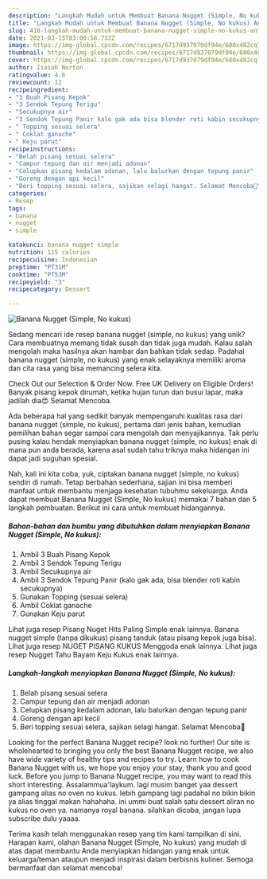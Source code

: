 ```yaml
---
description: "Langkah Mudah untuk Membuat Banana Nugget (Simple, No kukus) Anti Gagal"
title: "Langkah Mudah untuk Membuat Banana Nugget (Simple, No kukus) Anti Gagal"
slug: 418-langkah-mudah-untuk-membuat-banana-nugget-simple-no-kukus-anti-gagal
date: 2021-03-15T03:00:58.732Z
image: https://img-global.cpcdn.com/recipes/6717d937079df94e/680x482cq70/banana-nugget-simple-no-kukus-foto-resep-utama.jpg
thumbnail: https://img-global.cpcdn.com/recipes/6717d937079df94e/680x482cq70/banana-nugget-simple-no-kukus-foto-resep-utama.jpg
cover: https://img-global.cpcdn.com/recipes/6717d937079df94e/680x482cq70/banana-nugget-simple-no-kukus-foto-resep-utama.jpg
author: Isaiah Norton
ratingvalue: 4.6
reviewcount: 12
recipeingredient:
- "3 Buah Pisang Kepok"
- "3 Sendok Tepung Terigu"
- "Secukupnya air"
- "3 Sendok Tepung Panir kalo gak ada bisa blender roti kabin secukupnya"
- " Topping sesuai selera"
- " Coklat ganache"
- " Keju parut"
recipeinstructions:
- "Belah pisang sesuai selera"
- "Campur tepung dan air menjadi adonan"
- "Celupkan pisang kedalam adonan, lalu balurkan dengan tepung panir"
- "Goreng dengan api kecil"
- "Beri topping sesuai selera, sajikan selagi hangat. Selamat Mencoba🥰"
categories:
- Resep
tags:
- banana
- nugget
- simple

katakunci: banana nugget simple 
nutrition: 115 calories
recipecuisine: Indonesian
preptime: "PT31M"
cooktime: "PT53M"
recipeyield: "3"
recipecategory: Dessert

---
```



![Banana Nugget (Simple, No kukus)](https://img-global.cpcdn.com/recipes/6717d937079df94e/680x482cq70/banana-nugget-simple-no-kukus-foto-resep-utama.jpg)

Sedang mencari ide resep banana nugget (simple, no kukus) yang unik? Cara membuatnya memang tidak susah dan tidak juga mudah. Kalau salah mengolah maka hasilnya akan hambar dan bahkan tidak sedap. Padahal banana nugget (simple, no kukus) yang enak selayaknya memiliki aroma dan cita rasa yang bisa memancing selera kita.

Check Out our Selection &amp; Order Now. Free UK Delivery on Eligible Orders! Banyak pisang kepok dirumah, ketika hujan turun dan busui lapar, maka jadilah dia😍 Selamat Mencoba.

Ada beberapa hal yang sedikit banyak mempengaruhi kualitas rasa dari banana nugget (simple, no kukus), pertama dari jenis bahan, kemudian pemilihan bahan segar sampai cara mengolah dan menyajikannya. Tak perlu pusing kalau hendak menyiapkan banana nugget (simple, no kukus) enak di mana pun anda berada, karena asal sudah tahu triknya maka hidangan ini dapat jadi suguhan spesial.


Nah, kali ini kita coba, yuk, ciptakan banana nugget (simple, no kukus) sendiri di rumah. Tetap berbahan sederhana, sajian ini bisa memberi manfaat untuk membantu menjaga kesehatan tubuhmu sekeluarga. Anda dapat membuat Banana Nugget (Simple, No kukus) memakai 7 bahan dan 5 langkah pembuatan. Berikut ini cara untuk membuat hidangannya.

<!--inarticleads1-->

##### Bahan-bahan dan bumbu yang dibutuhkan dalam menyiapkan Banana Nugget (Simple, No kukus):

1. Ambil 3 Buah Pisang Kepok
1. Ambil 3 Sendok Tepung Terigu
1. Ambil Secukupnya air
1. Ambil 3 Sendok Tepung Panir (kalo gak ada, bisa blender roti kabin secukupnya)
1. Gunakan  Topping (sesuai selera)
1. Ambil  Coklat ganache
1. Gunakan  Keju parut


Lihat juga resep Pisang Nuget Hits Paling Simple enak lainnya. Banana nugget simple (tanpa dikukus) pisang tanduk (atau pisang kepok juga bisa). Lihat juga resep NUGET PISANG KUKUS Menggoda enak lainnya. Lihat juga resep Nugget Tahu Bayam Keju Kukus enak lainnya. 

<!--inarticleads2-->

##### Langkah-langkah menyiapkan Banana Nugget (Simple, No kukus):

1. Belah pisang sesuai selera
1. Campur tepung dan air menjadi adonan
1. Celupkan pisang kedalam adonan, lalu balurkan dengan tepung panir
1. Goreng dengan api kecil
1. Beri topping sesuai selera, sajikan selagi hangat. Selamat Mencoba🥰


Looking for the perfect Banana Nugget recipe? look no further! Our site is wholehearted to bringing you only the best Banana Nugget recipe, we also have wide variety of healthy tips and recipes to try. Learn how to cook Banana Nugget with us, we hope you enjoy your stay, thank you and good luck. Before you jump to Banana Nugget recipe, you may want to read this short interesting. Assalammua&#39;laykum. lagi musim banget yaa dessert gampang alias no oven no kukus. lebih gampang lagi padahal no bikin bikin ya alias tinggal makan hahahaha. ini ummi buat salah satu dessert aliran no kukus no oven ya. namanya royal banana. silahkan dicoba, jangan lupa subscribe dulu yaaaa. 

Terima kasih telah menggunakan resep yang tim kami tampilkan di sini. Harapan kami, olahan Banana Nugget (Simple, No kukus) yang mudah di atas dapat membantu Anda menyiapkan hidangan yang enak untuk keluarga/teman ataupun menjadi inspirasi dalam berbisnis kuliner. Semoga bermanfaat dan selamat mencoba!
